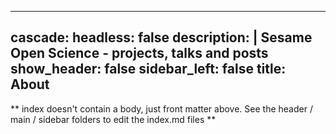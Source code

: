  ---
cascade:
  headless: false
description: |
  Sesame Open Science - projects, talks and posts 
show_header: false
sidebar_left: false
title: About
---

** index doesn't contain a body, just front matter above.
See the header / main / sidebar folders to edit the index.md files **
